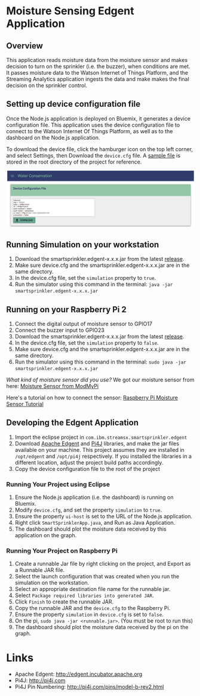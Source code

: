 # Moisture Sensing Edgent Application

## Overview

This application reads moisture data from the moisture sensor and makes decision to turn on the sprinkler (i.e. the buzzer), when conditions are met.  It passes moisture data to the Watson Internet of Things Platform, and the Streaming Analytics application ingests the data and make makes the final decision on the sprinkler control.

## Setting up device configuration file

Once the Node.js application is deployed on Bluemix, it generates a device configuration file.  This application uses the device configuration file to connect to the Watson Internet Of Things Platform, as well as to the dashboard on the Node.js application.

To download the device file, click the hamburger icon on the top left corner, and select Settings, then Download the `device.cfg` file.  A [sample file](device.cfg) is stored in the root directory of the project for reference.

![Water Conservation Device Config](../readmeImg/water_conservation_devicecfg.png)

## Running Simulation on your workstation

1.  Download the smartsprinkler.edgent-x.x.x.jar from the latest [release](https://github.com/IBMStreams/streamsx.waterConservation.starterKit/releases).
1.  Make sure device.cfg and the smartsprinkler.edgent-x.x.x.jar are in the same directory.
1.  In the device.cfg file, set the `simulation` property to `true`.
1.  Run the simulator using this command in the terminal:  `java -jar smartsprinkler.edgent-x.x.x.jar`

## Running on your Raspberry Pi 2
1.  Connect the digital output of moisture sensor to GPIO17
1.  Connect the buzzer input to GPIO23
1.  Download the smartsprinkler.edgent-x.x.x.jar from the latest [release](https://github.com/IBMStreams/streamsx.waterConservation.starterKit/releases).
1.  In the device.cfg file, set the `simulation` property to `false`.
1.  Make sure device.cfg and the smartsprinkler.edgent-x.x.x.jar are in the same directory.
1.  Run the simulator using this command in the terminal:  `sudo java -jar smartsprinkler.edgent-x.x.x.jar`

*What kind of moisture sensor did you use?*
We got our moisture sensor from here:
[Moisture Sensor from ModMyPi](http://www.modmypi.com/electronics/sensors/soil-moisture-sensor)

Here's a tutorial on how to connect the sensor:  [Raspberry Pi Moisture Sensor Tutorial](http://www.modmypi.com/blog/raspberry-pi-plant-pot-moisture-sensor-with-email-notification-tutorial)

## Developing the Edgent Application

1. Import the eclipse project in `com.ibm.streamsx.smartsprinkler.edgent`
1. Download [Apache Edgent][1] and [Pi4J][2] libraries, and make the jar files available on your machine.  This project assumes they are installed in `/opt/edgent` and `/opt/pi4j` respectively.  If you installed the libraries in a different location, adjust the project build paths accordingly.
1. Copy the device configuration file to the root of the project

### Running Your Project using Eclipse

1. Ensure the Node.js application (i.e. the dashboard) is running on Bluemix.
1. Modify `device.cfg`, and set the property `simulation` to `true`.
1. Ensure the property `ui-host` is set to the URL of the Node.js application.
1. Right click `SmartSprinklerApp.java`, and Run as Java Application.
1. The dashboard should plot the moisture data received by this application on the graph.

### Running Your Project on Raspberry Pi

1. Create a runnable Jar file by right clicking on the project, and Export as a Runnable JAR file.
1. Select the launch configuration that was created when you run the simulation on the workstation.
1. Select an appropriate destination file name for the runnable jar.
1. Select `Package required libraries into generated JAR`.
1. Click `Finish` to create the runnable JAR.
1. Copy the runnable JAR and the `device.cfg` to the Raspberry Pi.
1. Ensure the property `simulation` in `device.cfg` is set to `false`.
1. On the pi, `sudo java -jar <runnable.jar>`. (You must be root to run this)
1. The dashboard should plot the moisture data received by the pi on the graph.

# Links
* Apache Edgent: http://edgent.incubator.apache.org
* Pi4J: http://pi4j.com
* Pi4J Pin Numbering: http://pi4j.com/pins/model-b-rev2.html

[1]: http://edgent.incubator.apache.org
[2]: http://pi4j.com
